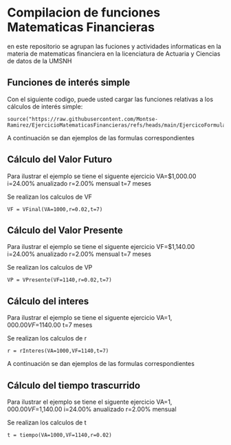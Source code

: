 # Compilacion de funciones Matematicas Financieras
en este repositorio se agrupan las fuciones y actividades informaticas en la materia de matematicas financiera en la licenciatura de Actuaria y Ciencias de datos de la UMSNH

## Funciones de interés simple

Con el siguiente codigo, puede usted cargar las funciones relativas a los cálculos de interés simple:
```
source("https://raw.githubusercontent.com/Montse-Ramirez/EjercicioMatematicasFinancieras/refs/heads/main/EjercicoFormulasInteresSimple.R")
```
A continuación se dan ejemplos de las formulas correspondientes

## Cálculo del Valor Futuro

Para ilustrar el ejemplo se tiene el siguente ejercicio VA=$1,000.00 i=24.00% anualizado r=2.00% mensual t=7 meses

Se realizan los calculos de VF
```
VF = VFinal(VA=1000,r=0.02,t=7)
```

## Cálculo del Valor Presente

Para ilustrar el ejemplo se tiene el siguente ejercicio VF=$1,140.00 i=24.00% anualizado r=2.00% mensual t=7 meses

Se realizan los calculos de VP
```
VP = VPresente(VF=1140,r=0.02,t=7)
```
## Cálculo del interes

Para ilustrar el ejemplo se tiene el siguente ejercicio VA=$1,000.00 VF=$1140.00 t=7 meses

Se realizan los calculos de r
```
r = rInteres(VA=1000,VF=1140,t=7)
```
A continuación se dan ejemplos de las formulas correspondientes

## Cálculo del tiempo trascurrido

Para ilustrar el ejemplo se tiene el siguente ejercicio VA=$1,000.00 VF=$1,140.00 i=24.00% anualizado r=2.00% mensual

Se realizan los calculos de t
```
t = tiempo(VA=1000,VF=1140,r=0.02)
```
